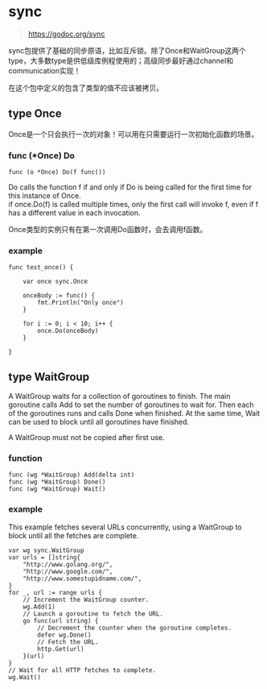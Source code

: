 # sync

> https://godoc.org/sync 

sync包提供了基础的同步原语，比如互斥锁。除了Once和WaitGroup这两个type，大多数type是供低级库例程使用的；高级同步最好通过channel和communication实现！  

在这个包中定义的包含了类型的值不应该被拷贝。  

## type Once

Once是一个只会执行一次的对象！可以用在只需要运行一次初始化函数的场景。

### func (*Once) Do
```
func (o *Once) Do(f func())
```
Do calls the function f if and only if Do is being called for the first time for this instance of Once.  
if once.Do(f) is called multiple times, only the first call will invoke f, even if f has a different value in each invocation.  

Once类型的实例只有在第一次调用Do函数时，会去调用f函数。  

### example

```
func test_once() {

	var once sync.Once

	onceBody := func() {
		fmt.Println("Only once")
	}

	for i := 0; i < 10; i++ {
		once.Do(onceBody)
	}

}
```

## type WaitGroup

A WaitGroup waits for a collection of goroutines to finish. The main goroutine calls Add to set the number of goroutines to wait for. 
Then each of the goroutines runs and calls Done when finished. At the same time, Wait can be used to block 
until all goroutines have finished.  

A WaitGroup must not be copied after first use.  

### function

```
func (wg *WaitGroup) Add(delta int)
func (wg *WaitGroup) Done()
func (wg *WaitGroup) Wait()
```

### example

This example fetches several URLs concurrently, using a WaitGroup to block until all the fetches are complete.  

```
var wg sync.WaitGroup
var urls = []string{
    "http://www.golang.org/",
    "http://www.google.com/",
    "http://www.somestupidname.com/",
}
for _, url := range urls {
    // Increment the WaitGroup counter.
    wg.Add(1)
    // Launch a goroutine to fetch the URL.
    go func(url string) {
        // Decrement the counter when the goroutine completes.
        defer wg.Done()
        // Fetch the URL.
        http.Get(url)
    }(url)
}
// Wait for all HTTP fetches to complete.
wg.Wait()
```



